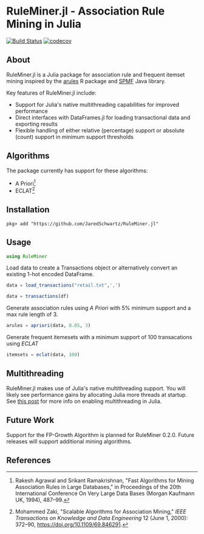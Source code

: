 # RuleMiner.jl - Association Rule Mining in Julia
[![Build Status](https://github.com/JaredSchwartz/RuleMiner.jl/actions/workflows/CI.yml/badge.svg?branch=main)](https://github.com/JaredSchwartz/RuleMiner.jl/actions/workflows/CI.yml?query=branch%3Amain)
[![codecov](https://codecov.io/github/JaredSchwartz/RuleMiner.jl/graph/badge.svg?token=KDAVR32F6S)](https://codecov.io/github/JaredSchwartz/RuleMiner.jl)

## About
RuleMiner.jl is a Julia package for association rule and frequent itemset mining inspired by the [arules](https://github.com/mhahsler/arules) R package and [SPMF](https://www.philippe-fournier-viger.com/spmf/) Java library.

Key features of RuleMiner.jl include:

- Support for Julia's native multithreading capabilities for improved performance
- Direct interfaces with DataFrames.jl for loading transactional data and exporting results
- Flexible handling of either relative (percentage) support or absolute (count) support in minimum support thresholds

## Algorithms
The package currently has support for these algorithms:
- A Priori[^1]
- ECLAT[^2]

## Installation
```
pkg> add "https://github.com/JaredSchwartz/RuleMiner.jl"
```
## Usage
```julia
using RuleMiner
```

Load data to create a Transactions object or alternatively convert an existing 1-hot encoded DataFrame.

```julia
data = load_transactions("retail.txt",',')

data = transactions(df)
```

Generate association rules using _A Priori_ with 5% minimum support and a max rule length of 3.

```julia
arules = apriori(data, 0.05, 3)
```

Generate frequent itemesets with a minimum support of 100 transacations using _ECLAT_

```julia
itemsets = eclat(data, 100)
```
## Multithreading
RuleMiner.jl makes use of Julia's native multithreading support. You will likely see performance gains by allocating Julia more threads at startup. See [this post](https://julialang.org/blog/2019/07/multithreading/) for more info on enabling multithreading in Julia.

## Future Work
Support for the FP-Growth Algorithm is planned for RuleMiner 0.2.0. Future releases will support additional mining algorithms.

## References
[^1]: Rakesh Agrawal and Srikant Ramakrishnan, "Fast Algorithms for Mining Association Rules in Large Databases," in Proceedings of the 20th International Conference On Very Large Data Bases (Morgan Kaufmann UK, 1994), 487–99.

[^2]: Mohammed Zaki, "Scalable Algorithms for Association Mining," _IEEE Transactions on Knowledge and Data Engineering_ 12 (June 1, 2000): 372–90, https://doi.org/10.1109/69.846291.